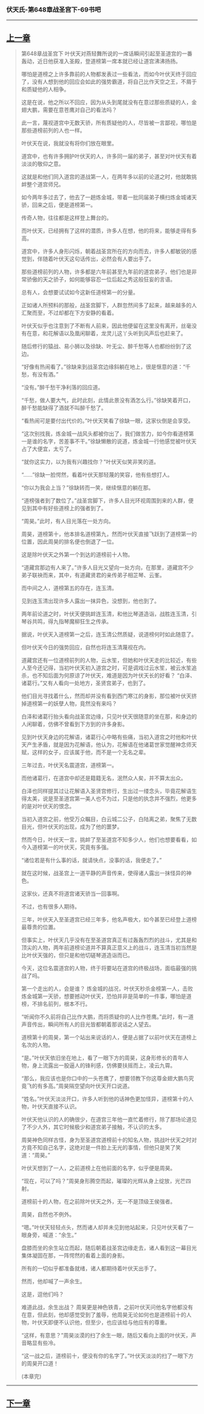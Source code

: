 ### 伏天氏-第648章战圣宫下-69书吧

--------
[上一章](./065ed88c923ae8c85f843ad4899c19eb.md)
--------


>
>
>
>第648章战圣宫下
>叶伏天对燕轻舞所说的一席话瞬间引起至圣道宫的一番轰动，近日他获准入圣殿，登道榜第一席本就已经让道宫沸沸扬扬。
>
>哪怕是道榜之上许多靠前的人物都发表过一些看法，而如今叶伏天终于回应了，没有人想到他的回应会如此的强势霸道，将自己比作天空之王，不屑于和质疑他的人相争。
>
>这是在说，他之所以不回应，因为从头到尾就没有在意过那些质疑的人，金翅大鹏，需要在意苍鹰对自己的看法吗？
>
>此一言，蔑视道宫中无数天骄，所有质疑他的人，尽皆被一言鄙视，哪怕是那些道榜前列的人也一样。
>
>叶伏天在说，我就没有将你们放在眼里。
>
>道宫中，也有许多拥护叶伏天的人，许多同一届的弟子，甚至对叶伏天有着淡淡的敬仰之意。
>
>这就是和他们同入道宫的道战第一人，在两年多以前的论道之时，他就敢挑衅整个道宫师兄。
>
>如今两年多过去了，他去了一趟炼金城，带着一批同届弟子横扫炼金城诸天骄，回来之后，便是道榜第一。
>
>传奇人物，往往都是这样登上舞台的。
>
>而叶伏天，已经拥有了这样的潜质，许多人在想，他的将来，能够走得有多高。
>
>道宫中，许多人身形闪烁，朝着战圣宫所在的方向而去，许多人都敏锐的感觉到，伴随着叶伏天这句话传出，必然会有人要出手了。
>
>那些道榜前列的人物，许多都是六年前甚至九年前的道宫弟子，他们也是非常骄傲的天之骄子，如何能够容忍一位后起之秀这般狂妄的言语。
>
>总有人，会想要试试如今这新任道榜第一的分量。
>
>正如诸人所预料的那般，战圣宫脚下，人群忽然间多了起来，越来越多的人汇聚而至，不过却都在下方安静的看着。
>
>叶伏天似乎也注意到了不断有人前来，因此他便留在这里没有离开，丝毫没有在意，和花解语以及凰闲聊着，龙灵儿这丫头听到风声后也赶来了。
>
>随后修行的猿战、易小狮以及徐缺、叶无尘、醉千愁等人也都纷纷到了这边。
>
>“好像有热闹看了。”徐缺来到战圣宫边缘斜躺在地上，很是惬意的道：“千愁，有没有酒。”
>
>“没有。”醉千愁干净利落的回应道。
>
>“千愁，做人要大气，此时此刻，此情此景没有酒怎么行。”徐缺笑着开口，醉千愁能缺得了酒就不叫醉千愁了。
>
>“看热闹可是要付出代价的。”叶伏天笑看了徐缺一眼，这家伙倒是会享受。
>
>“这次别找我，炼金城一战风头都被你出了，我们做苦力，如今你看道榜第一是谁的名字，苦差事不干。”徐缺懒散的说道，炼金城一行他感觉被叶伏天占了大便宜，太亏了。
>
>“就你这实力，以为我有兴趣找你？”叶伏天似笑非笑的道。
>
>“……”徐缺一脸愕然，看着叶伏天那轻蔑的笑容，他有些想打人。
>
>“你以为我会上当？”徐缺转而一笑，继续惬意的躺在那。
>
>“道榜强者到了数位了。”战圣宫脚下，许多人目光环视周围到来的人群，便见到其中有好些道榜上的强者到了。
>
>“周昊。”此时，有人目光落在一处方向。
>
>周昊，道榜第十，他本排名道榜第九，然而叶伏天直接飞跃到了道榜第一的位置，因此周昊的排名便也倒退了一位。
>
>这是除叶伏天之外第一个到达的道榜前十人物。
>
>“道藏宫那边有人来了。”许多人目光又望向一处方向，在那里，道藏宫不少弟子联袂而来，其中，有道藏贤君的亲传弟子相芷琴、云峯。
>
>而中间之人，道榜第五的存在，连玉清。
>
>见到连玉清出现许多人露出一抹异色，没想到，他也到了。
>
>两年前论道之时，叶伏天便挑衅连玉清，和他比琴道造诣，战胜连玉清，引琴谷共鸣，得九指琴魔柳狂生之传承。
>
>据说，叶伏天入道榜第一之后，连玉清公然质疑，说道榜何时如此随意了。
>
>但叶伏天今日的强势回应，自然也将连玉清蔑视在内。
>
>道藏宫还有一位道榜前列的人物，云水笙，但她和叶伏天走的比较近，有些人至今还记得，当初叶伏天初入道宫之时，可是调戏过云水笙，被云水笙追杀，也不知后面为何原谅了叶伏天，难道是因为叶伏天长的好看？
>“白泽、诸葛行。”又有人看向一处地方，圣贤宫弟子，也到了。
>
>他们目光寻找着什么，然而却并没有看到西门寒江的身影，那位被叶伏天挤掉道榜第一的妖孽人物，竟然没有来吗？
>
>白泽和诸葛行抬头看向战圣宫边缘，只见叶伏天很随意的坐在那，和身边的人闲聊着，仿佛不曾看到下方到的许多身影。
>
>见到叶伏天身边的花解语，诸葛行心中略有些痛，当初入道宫之时他和叶伏天产生矛盾，就是因为花解语，他认为，花解语在他诸葛世家觉醒神念师天赋，这样的女子，应该属于他，而不是一个无名之辈。
>
>三年过去，叶伏天名震道宫，道榜第一。
>
>而他诸葛行，在道宫中却还是籍籍无名，泯然众人矣，并不算太出众。
>
>白泽也同样提其过让花解语入圣贤宫修行，生出过一缕念头，毕竟花解语生得太美，说是至圣道宫第一美人也不为过，只是他的执念并不强烈，他更多的是对叶伏天的恨念。
>
>当初入道宫之前，他受万众瞩目，白云城二公子，白陆离之弟，聚焦了无数目光，但叶伏天的出现，成为了他的噩梦。
>
>然而今日，叶伏天一言，挑衅了至圣道宫不知多少人，他们也想要看看，如今入道榜第一的叶伏天，究竟有多强。
>
>“诸位若是有什么事的话，就请快点，没事的话，我便走了。”
>
>就在这时候，战圣宫上一道平静的声音传来，使得诸人露出一抹怪异的神色。
>
>这家伙，还真不将道宫诸天骄当一回事啊。
>
>不过，也有很多人期待。
>
>三年，叶伏天入至圣道宫已经三年多，他名声极大，如今甚至已经登上道榜最尊贵的位置。
>
>但事实上，叶伏天几乎没有在至圣道宫真正有过轰轰烈烈的战斗，尤其是和顶尖的人物，两年前道榜论道并不算真正意义上的战斗，连玉清当初当然是比叶伏天强的，但只是和他切磋琴道造诣而已。
>
>今天，这位名震道宫的人物，终于将要站在道宫的终极战场，面临最强的挑战了吗。
>
>第一个走出的人，会是谁？
>炼金城的战况，叶伏天秒杀金榜第一人，击败炼金城第一天骄，想要撼动叶伏天，恐怕并非是简单的一件事，哪怕是道榜，不排名前列，根本不行。
>
>“听闻你不久前将自己比作大鹏，而将质疑你的人比作苍鹰。”此时，有一道声音传出，瞬间所有人的目光皆都朝着那说话之人望去。
>
>道榜第十的周昊，第一个站出来说话的人，便是占据了以前叶伏天在道榜上名次的人物。
>
>“是。”叶伏天依旧坐在地上，看了一眼下方的周昊，这身形修长的青年人物，身上流露出一股逼人的锋利感，仿佛要扶摇而上，凌云九霄。
>
>“那么，我应该也是你口中的一头苍鹰了，想要领教下你这尊金翅大鹏鸟究竟飞的有多高。”周昊隔空望向叶伏天开口说道。
>
>“姓名。”叶伏天淡淡开口，许多人听到他的话神色更加怪异，道榜第十的人物，叶伏天直接不认识。
>
>叶伏天他认识的人的确很少，在道宫三年他一直忙着修行，除了那场论道见了不少人外，其它时候极少和道宫弟子接触，不认识的太多。
>
>周昊神色同样古怪，身为至圣道宫道榜前十的知名人物，挑战叶伏天之时对方竟不知自己名字，这绝对是一件脸上无光的事情，但他只是笑了笑道：“周昊。”
>
>叶伏天想到了一人，之前道榜上在他前面的名字，似乎便是周昊。
>
>“现在，可以了吗？”周昊身形腾空而起，璀璨的光辉从身上绽放，光芒四射。
>
>道榜前十的人物，在之前除叶伏天之外，无一不是顶级王侯强者。
>
>周昊，自然也不例外。
>
>“嗯。”叶伏天轻轻点头，然而诸人却并未见到他站起来，只见叶伏天看了一眼身旁，喊道：“余生。”
>
>盘膝而坐的余生站立而起，随后朝着战圣宫边缘走去，诸人看到这一幕目光集体凝固在那，一阵愕然的看着上面的身影。
>
>所有的一切似乎都准备就绪，诸人都期待着叶伏天出手了。
>
>然而，他却喊了一声余生。
>
>这是，逗他们吗？
>
>难道此战，余生出战？
>周昊更是神色铁青，之前叶伏天问他名字他都没有在意，但此刻，他却感觉受到了羞辱，他周昊无论如何也是道榜前十的人物，叶伏天即便不认识他，但至少，也应该给与他应有的尊重。
>
>“这样，有意思？”周昊淡漠的扫了余生一眼，随后又看向上面的叶伏天，声音略显有些冷。
>
>“这一战之后，道榜前十，便没有你的名字了。”叶伏天淡淡的扫了一眼下方的周昊开口道！
>
>(本章完)
>
>

--------
[下一章](./83c9b2ea75829be42d9484fe657e5a97.md)
--------
